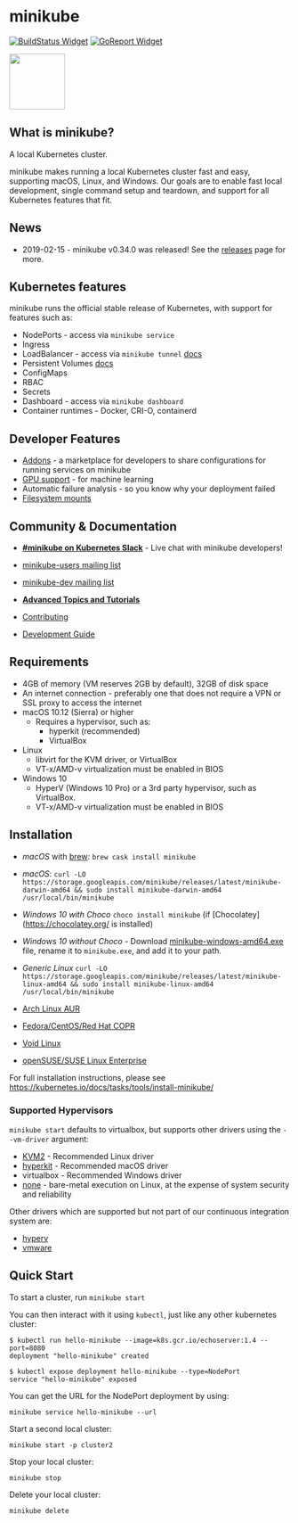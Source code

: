 # minikube

[![BuildStatus Widget]][BuildStatus Result]
[![GoReport Widget]][GoReport Status]

[BuildStatus Result]: https://travis-ci.org/kubernetes/minikube
[BuildStatus Widget]: https://travis-ci.org/kubernetes/minikube.svg?branch=master

[GoReport Status]: https://goreportcard.com/report/github.com/kubernetes/minikube
[GoReport Widget]: https://goreportcard.com/badge/github.com/kubernetes/minikube

<img src="https://github.com/kubernetes/minikube/raw/master/logo/logo.png" width="100">

## What is minikube?

A local Kubernetes cluster.

minikube makes running a local Kubernetes cluster fast and easy, supporting macOS, Linux, and Windows. Our goals are to enable fast local development, single command setup and teardown, and support for all Kubernetes features that fit.

## News

* 2019-02-15 - minikube v0.34.0 was released! See the [releases](https://github.com/kubernetes/minikube/releases) page for more.

## Kubernetes features

minikube runs the official stable release of Kubernetes, with support for features such as:

* NodePorts - access via `minikube service`
* Ingress
* LoadBalancer - access via `minikube tunnel` [docs](https://github.com/kubernetes/minikube/blob/master/docs/tunnel.md)
* Persistent Volumes [docs](https://github.com/kubernetes/minikube/blob/master/docs/persistent_volumes.md)
* ConfigMaps
* RBAC
* Secrets
* Dashboard - access via `minikube dashboard`
* Container runtimes - Docker, CRI-O, containerd

## Developer Features

* [Addons](https://github.com/kubernetes/minikube/blob/master/docs/addons.md) - a marketplace for developers to share configurations for running services on minikube
* [GPU support](https://github.com/kubernetes/minikube/blob/master/docs/gpu.md) - for machine learning
* Automatic failure analysis - so you know why your deployment failed
* [Filesystem mounts](https://github.com/kubernetes/minikube/blob/master/docs/host_folder_mount.md)

## Community & Documentation

* [**#minikube on Kubernetes Slack**](https://kubernetes.slack.com) - Live chat with minikube developers!
* [minikube-users mailing list](https://groups.google.com/forum/#!forum/minikube-users)
* [minikube-dev mailing list](https://groups.google.com/forum/#!forum/minikube-dev)

* [**Advanced Topics and Tutorials**](https://github.com/kubernetes/minikube/blob/master/docs/README.md)
* [Contributing](https://github.com/kubernetes/minikube/blob/master/CONTRIBUTING.md)
* [Development Guide](https://github.com/kubernetes/minikube/blob/master/docs/contributors/README.md)

## Requirements

* 4GB of memory (VM reserves 2GB by default), 32GB of disk space
* An internet connection - preferably one that does not require a VPN or SSL proxy to access the internet
* macOS 10.12 (Sierra) or higher
  * Requires a hypervisor, such as:
     * hyperkit (recommended)
     * VirtualBox
* Linux
  * libvirt for the KVM driver, or VirtualBox
  * VT-x/AMD-v virtualization must be enabled in BIOS
* Windows 10
  * HyperV (Windows 10 Pro) or a 3rd party hypervisor, such as VirtualBox.
  * VT-x/AMD-v virtualization must be enabled in BIOS

## Installation

* *macOS* with [brew](https://brew.sh/): `brew cask install minikube`
* *macOS*: `curl -LO https://storage.googleapis.com/minikube/releases/latest/minikube-darwin-amd64 && sudo install minikube-darwin-amd64 /usr/local/bin/minikube`

* *Windows 10 with Choco* `choco install minikube` (if [Chocolatey](https://chocolatey.org/ is installed)
* *Windows 10 without Choco* - Download [minikube-windows-amd64.exe](https://storage.googleapis.com/minikube/releases/latest/minikube-windows-amd64.exe) file, rename it to `minikube.exe`, and add it to your path.

* *Generic Linux* `curl -LO https://storage.googleapis.com/minikube/releases/latest/minikube-linux-amd64 && sudo install minikube-linux-amd64 /usr/local/bin/minikube`
* [Arch Linux AUR](https://aur.archlinux.org/packages/minikube/)
* [Fedora/CentOS/Red Hat COPR](https://copr.fedorainfracloud.org/coprs/antonpatsev/minikube-rpm/)
* [Void Linux](https://github.com/void-linux/void-packages/tree/master/srcpkgs/minikube/template)
* [openSUSE/SUSE Linux Enterprise](https://build.opensuse.org/package/show/Virtualization:containers/minikube)

For full installation instructions, please see https://kubernetes.io/docs/tasks/tools/install-minikube/

### Supported Hypervisors

`minikube start` defaults to virtualbox, but supports other drivers using the `--vm-driver` argument:

* [KVM2](https://github.com/kubernetes/minikube/blob/master/docs/drivers.md#kvm2-driver) - Recommended Linux driver
* [hyperkit](https://github.com/kubernetes/minikube/blob/master/docs/drivers.md#hyperkit-driver) - Recommended macOS driver
* virtualbox - Recommended Windows driver
* [none](https://github.com/kubernetes/minikube/blob/master/docs/vmdriver-none.md) - bare-metal execution on Linux, at the expense of system security and reliability

Other drivers which are supported but not part of our continuous integration system are:

* [hyperv](https://github.com/kubernetes/minikube/blob/master/docs/drivers.md#hyperV-driver)
* [vmware](https://github.com/kubernetes/minikube/blob/master/docs/drivers.md#vmware-unified-driver)

## Quick Start

To start a cluster, run `minikube start`

You can then interact with it using `kubectl`, just like any other kubernetes cluster:

```
$ kubectl run hello-minikube --image=k8s.gcr.io/echoserver:1.4 --port=8080
deployment "hello-minikube" created

$ kubectl expose deployment hello-minikube --type=NodePort
service "hello-minikube" exposed
```

You can get the URL for the NodePort deployment by using:

`minikube service hello-minikube --url`

Start a second local cluster:

`minikube start -p cluster2`

Stop your local cluster:

`minikube stop`

Delete your local cluster:

`minikube delete`
